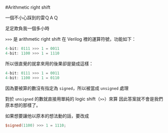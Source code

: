 #Arithmetic right shift

一個不小心踩到的雷ＱＡＱ

足足欺負我一個多小時



`>>>` 是 arithmetic right shift 在 Verilog 裡的運算符號，功能如下：

```verilog
4-bit: 0111 >>> 1 = 0011
4-bit: 1100 >>> 1 = 1110
```

所以很直覺的就拿來用的後果卻是變成這樣：

```verilog
4-bit: 0111 >>> 1 = 0011
4-bit: 1100 >>> 1 = 0110
```

因為要被算的數沒有指定為 `signed`，所以被當成 `unsigned` 處理

對於 `unsigned` 的數就直接用單純的 logic shift（`>>`）來算
因此答案就不會是我們原本想的那樣了。

如果想要讓他以原本的想法動的話，要改成

```verilog
$signed(1100) >>> 1 = 1110;
```